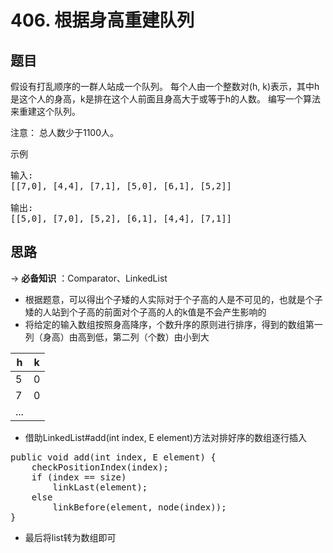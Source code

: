 # 406. 根据身高重建队列

## 题目
假设有打乱顺序的一群人站成一个队列。 每个人由一个整数对(h, k)表示，其中h是这个人的身高，k是排在这个人前面且身高大于或等于h的人数。 编写一个算法来重建这个队列。

注意：
总人数少于1100人。

示例
<pre>
输入:
[[7,0], [4,4], [7,1], [5,0], [6,1], [5,2]]

输出:
[[5,0], [7,0], [5,2], [6,1], [4,4], [7,1]]
</pre>

## 思路
-> **必备知识** ：Comparator、LinkedList
- 根据题意，可以得出个子矮的人实际对于个子高的人是不可见的，也就是个子矮的人站到个子高的前面对个子高的人的k值是不会产生影响的
- 将给定的输入数组按照身高降序，个数升序的原则进行排序，得到的数组第一列（身高）由高到低，第二列（个数）由小到大

|  h   | k  |
|  ----  | ----  |
| 5  | 0 |
| 7  | 0 |
| ...|
- 借助LinkedList#add(int index, E element)方法对排好序的数组逐行插入
<pre>
public void add(int index, E element) {
    checkPositionIndex(index);
    if (index == size)
        linkLast(element);
    else
        linkBefore(element, node(index));
}
</pre>
- 最后将list转为数组即可